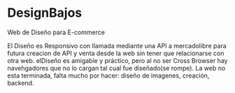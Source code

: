 # DesignBajos
Web de Diseño para E-commerce

El Diseño es  Responsivo con llamada mediante una API  a mercadolibre para futura creacion de API y venta desde la web sin tener que  relacionarse con otra web. elDiseño es amigable y práctico, pero al no ser Cross Browser hay navehgadores que no lo cargan tal cual fue diseñado(se rompe).
La web no esta terminada, falta mucho por hacer: diseño de imagenes, creación, backend.
